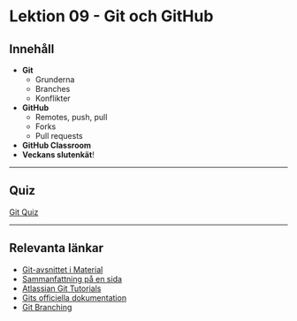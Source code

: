 # Lektion 09 - Git och GitHub

## Innehåll

* **Git**
    * Grunderna
    * Branches
    * Konflikter
* **GitHub**
    * Remotes, push, pull
    * Forks
    * Pull requests
* **GitHub Classroom**
* **Veckans slutenkät**!

---

## Quiz

[Git Quiz](quiz_git.md)

---

## Relevanta länkar

* [Git-avsnittet i Material](../../../../material/misc/git/index.md)
* [Sammanfattning på en sida](https://training.github.com/downloads/github-git-cheat-sheet/)
* [Atlassian Git Tutorials](https://www.atlassian.com/git/tutorials)
* [Gits officiella dokumentation](https://git-scm.com/book/en/v2)
* [Git Branching](https://learngitbranching.js.org/)
